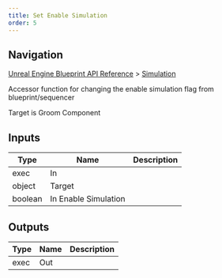 ```yaml
---
title: Set Enable Simulation
order: 5
---
```

## Navigation

[Unreal Engine Blueprint API Reference](https://dev.epicgames.com/documentation/en-us/unreal-engine/BlueprintAPI) > [Simulation](https://dev.epicgames.com/documentation/en-us/unreal-engine/BlueprintAPI/Simulation)

Accessor function for changing the enable simulation flag from blueprint/sequencer

Target is Groom Component

## Inputs

| Type | Name | Description |
| --- | --- | --- |
| exec | In |  |
| object | Target |  |
| boolean | In Enable Simulation |  |

## Outputs

| Type | Name | Description |
| --- | --- | --- |
| exec | Out |  |
